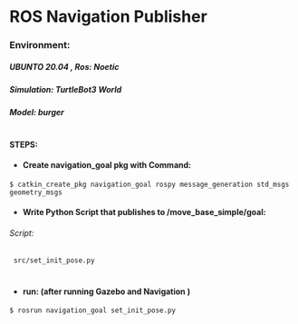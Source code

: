 # ROS Navigation Publisher 
  ### Environment: 
  ##### UBUNTO 20.04 , Ros: Noetic
  ##### Simulation: TurtleBot3 World 
  ##### Model: burger
 #
#### STEPS:

- #### Create navigation_goal pkg with Command:
````
$ catkin_create_pkg navigation_goal rospy message_generation std_msgs geometry_msgs
````
- #### Write Python Script that publishes to  /move_base_simple/goal:
###### Script:
````
 src/set_init_pose.py
````
#
- #### run: (after running Gazebo and Navigation )
````
$ rosrun navigation_goal set_init_pose.py
````
  

